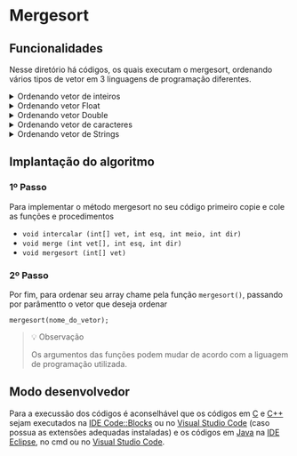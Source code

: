 # Mergesort
<!-- 
## Funcionamento
-->

## Funcionalidades
Nesse diretório há códigos, os quais executam o mergesort, ordenando vários tipos de vetor em 3 linguagens de programação diferentes.

<details>
<summary>Ordenando vetor de inteiros</summary>

### *Ordem crescente*
- [C](./c/mergeIntCrescente.c)
- [C++](./cpp/mergeIntCrescente.cpp)
- [Java](./java/mergeIntCrescente.java)

### *Ordem decrescente*
- [C](./c/mergeIntDecrescente.c)
- [C++](./cpp/mergeIntDecrescente.cpp)
- [Java](./java/mergeIntDecrescente.java)
</details>

<details>
<summary>Ordenando vetor Float</summary>

### *Ordem crescente*
- [C](./c/mergeFloatCrescente.c)
- [C++](./cpp/mergeFloatCrescente.cpp)
- [Java](./java/mergeFloatCrescente.java)

### *Ordem decrescente*
- [C](./c/mergeFloatDecrescente.c)
- [C++](./cpp/mergeFloatDecrescente.cpp)
- [Java](./java/mergeFloatDecrescente.java)
</details>

<details>
<summary>Ordenando vetor Double</summary>

### *Ordem crescente*
- [C](./c/mergeDoubleCrescente.c)
- [C++](./cpp/mergeDoubleCrescente.cpp)
- [Java](./java/mergeDoubleCrescente.java)

### *Ordem decrescente*
- [C](./c/mergeDoubleDecrescente.c)
- [C++](./cpp/mergeDoubleDecrescente.cpp)
- [Java](./java/mergeDoubleDecrescente.java)
</details>

<details>
<summary>Ordenando vetor de caracteres</summary>

### *Ordem crescente*
- [C](./c/mergeCharCrescente.c)
- [C++](./cpp/mergeCharCrescente.cpp)
- [Java](./java/mergeCharCrescente.java)

### *Ordem decrescente*
- [C](./c/mergeCharDecrescente.c)
- [C++](./cpp/mergeCharDecrescente.cpp)
- Java (em breve)
</details>

<details>
<summary>Ordenando vetor de Strings</summary>

### *Ordem crescente*
- C++ (em breve)
- [Java](./java/mergeStringCrescente.java)

### *Ordem decrescente*
- C++ (em breve)
- [Java](./java/mergeStringDecrescente.java)
</details>

## Implantação do algoritmo

### 1º Passo

Para implementar o método mergesort no seu código primeiro copie e cole as funções e procedimentos

- `void intercalar (int[] vet, int esq, int meio, int dir)`
- `void merge (int vet[], int esq, int dir)`
- `void mergesort (int[] vet)`

### 2º Passo

Por fim, para ordenar seu array chame pela função `mergesort()`, passando por parâmentto o vetor que deseja ordenar

``` 
mergesort(nome_do_vetor); 
```

> 💡 Observação
>
> Os argumentos das funções podem mudar de acordo com a liguagem de programação utilizada.

## Modo desenvolvedor
Para a execussão dos códigos é aconselhável que os códigos em [C](./c) e [C++](./cpp) sejam executados na [IDE Code::Blocks](https://www.codeblocks.org/) ou no [Visual Studio Code](https://code.visualstudio.com/) (caso possua as extensões adequadas instaladas) e os códigos em [Java](./java) na [IDE Eclipse](https://www.eclipse.org/), no cmd ou no [Visual Studio Code](https://code.visualstudio.com/).
